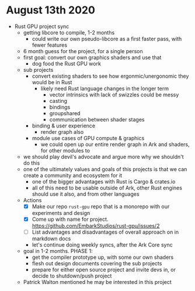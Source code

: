 # August 13th 2020

 - Rust GPU project sync
    - getting libcore to compile, 1-2 months
        - could write our own pseudo-libcore as a first faster pass, with fewer features
    - 6 month guess for the project, for a single person
    - first goal: convert our own graphics shaders and use that
        - dog food the Rust GPU work
    - sub projects
        - convert existing shaders to see how ergonmic/unergonomic they would be in Rust
            - likely need Rust language changes in the longer term
                - vector intrinsics with lack of swizzles could be messy
                - casting
                - bindings 
                - groupshared
                - communication between shader stages
        - binding & user experience
            - render graph also
        - module use cases of GPU compute & graphics
            - we could open up our entire render graph in Ark and shaders, for other modules to 
    - we should play devil's advocate and argue more why we shouldn't do this
    - one of the ultimately values and goals of this projects is that we can create a community and ecosystem for it
        - one of the bigger advantages with Rust is Cargo & crates.io
        - all of this need to be usable outside of Ark, other Rust engines should use it also, and from other languages
    - Actions
        - [x] Make our repo `rust-gpu` repo that is a monorepo with our experiments and design  
        - [x] Come up with name for project. https://github.com/EmbarkStudios/rust-gpu/issues/2
        - [ ] List advantages and disadvantages of overall approach on in markdown docs 
        - let's continue doing weekly syncs, after the Ark Core sync
    - goal in 1-2 months. PHASE 1:
        - get the compiler prototype up, with some our own shaders
        - flesh out design documents covering the sub projects
        - prepare for either open source project and invite devs in, or decide to shutdown/push project
    - Patrick Walton mentioned he may be interested in this project
